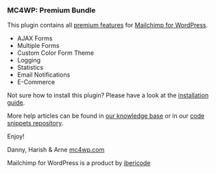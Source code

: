 ### MC4WP: Premium Bundle

This plugin contains all [premium features](https://www.mc4wp.com/features/) for [Mailchimp for WordPress](https://www.mc4wp.com/).

- AJAX Forms
- Multiple Forms
- Custom Color Form Theme
- Logging
- Statistics
- Email Notifications
- E-Commerce

Not sure how to install this plugin? Please have a look at the [installation guide](https://www.mc4wp.com/kb/installation-instructions/).

More help articles can be found in [our knowledge base](https://www.mc4wp.com/kb/) or in our [code snippets repository](https://github.com/ibericode/mc4wp-snippets).

Enjoy!

Danny, Harish & Arne
[mc4wp.com](https://www.mc4wp.com/)

Mailchimp for WordPress is a product by [ibericode](https://ibericode.com/)